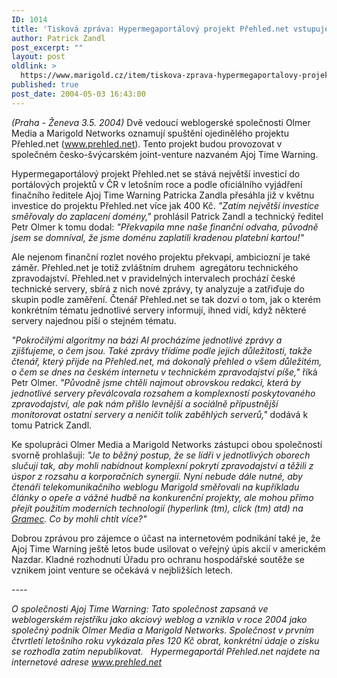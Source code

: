 ```yaml
---
ID: 1014
title: 'Tisková zpráva: Hypermegaportálový projekt Přehled.net vstupuje do ČR'
author: Patrick Zandl
post_excerpt: ""
layout: post
oldlink: >
  https://www.marigold.cz/item/tiskova-zprava-hypermegaportalovy-projekt-prehled-net-vstupuje-do-cr
published: true
post_date: 2004-05-03 16:43:00
---
```

<p>
<EM>(Praha - Ženeva 3.5. 2004)</EM> Dvě vedoucí weblogerské společnosti Olmer Media a Marigold Networks oznamují spuštění ojedinělého projektu Přehled.net (<A href="http://www.prehled.net/">www.prehled.net</A>). Tento projekt budou provozovat v společném česko-švýcarském joint-venture nazvaném Ajoj Time Warning. </p>

<p>
Hypermegaportálový projekt Přehled.net se stává největší investicí do portálových projektů v ČR v letošním roce a podle oficiálního vyjádření finačního ředitele Ajoj Time Warning Patricka Zandla přesáhla již v květnu&#160; investice do projektu Přehled.net více jak 400 Kč. <EM>"Zatím největší investice směřovaly do zaplacení domény,"</EM> prohlásil Patrick Zandl a technický ředitel Petr Olmer k tomu dodal: <EM>"Překvapila mne naše finanční odvaha, původně jsem se domníval, že jsme doménu zaplatili kradenou platební kartou!"</EM></p>

<p>
Ale nejenom finanční rozlet nového projektu překvapí, ambiciozní je také záměr. Přehled.net je totiž zvláštním druhem&#160; agregátoru technického zpravodajství. Přehled.net v pravidelných intervalech prochází české technické servery, sbírá z nich nové zprávy, ty analyzuje a zatřiďuje do skupin podle zaměření. Čtenář Přehled.net se tak dozví o tom, jak o kterém konkrétním tématu jednotlivé servery informují, ihned vidí, když některé servery najednou píší o stejném tématu. </p>

<p>
<EM>"Pokročilými algoritmy na bázi AI procházíme jednotlivé zprávy a zjišťujeme, o čem jsou. Také zprávy třídíme podle jejich důležitosti, takže čtenář, který přijde na Přehled.net, má dokonalý přehled o všem důležitém, o čem se dnes na českém internetu v technickém zpravodajství píše,"</EM> říká Petr Olmer. <EM>"Původně jsme chtěli najmout obrovskou redakci, která by jednotlivé servery převálcovala rozsahem a komplexností poskytovaného zpravodajství, ale pak nám přišlo levnější a sociálně přípustnější monitorovat ostatní servery a neničit tolik zaběhlých serverů,"</EM> dodává k tomu Patrick Zandl. </p>

<p>
Ke spolupráci Olmer Media a Marigold Networks zástupci obou společností svorně prohlašují: <EM>"Je to běžný postup, že se lídři v jednotlivých oborech slučují tak, aby mohli nabídnout komplexní pokrytí zpravodajství a těžili z úspor z rozsahu a korporačních synergií. Nyní nebude dále nutné, aby čtenáři telekomunikačního weblogu Marigold směřovali na kupříkladu články o opeře a vážné hudbě na konkurenční projekty, ale mohou přímo přejít použitím moderních technologií (hyperlink (tm), click (tm) atd) na </EM><A href="http://petr.olmer.cz/gramec/" target=_blank><EM>Gramec</EM></A><EM>. Co by mohli chtít více?"</EM></p>

<p>
Dobrou zprávou pro zájemce o účast na internetovém podnikání také je, že Ajoj Time Warning ještě letos bude usilovat o veřejný úpis akcií v americkém Nazdar. Kladné rozhodnutí Úřadu pro ochranu hospodářské soutěže se vznikem joint venture se očekává v nejbližších letech.</p>

<p>
----</p>

<p>
<EM>O společnosti Ajoj Time Warning: Tato společnost zapsaná ve weblogerském rejstříku jako akciový weblog a vznikla v roce 2004 jako společný podnik Olmer Media a Marigold Networks. Společnost v prvním čtvrtletí letošního roku vykázala přes 120 Kč obrat, konkrétní údaje o zisku se rozhodla zatím nepublikovat.&#160;&#160; Hypermegaportál Přehled.net najdete na internetové adrese </EM><A href="http://www.prehled.net/"><EM>www.prehled.net</EM></A></p>
